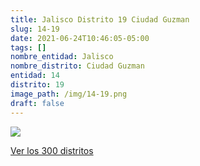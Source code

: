 ```yaml
---
title: Jalisco Distrito 19 Ciudad Guzman
slug: 14-19
date: 2021-06-24T10:46:05-05:00
tags: []
nombre_entidad: Jalisco
nombre_distrito: Ciudad Guzman
entidad: 14
distrito: 19
image_path: /img/14-19.png
draft: false
---
```


![](/img/14-19.png)

[Ver los 300 distritos](/docs/elecciones-2021)

